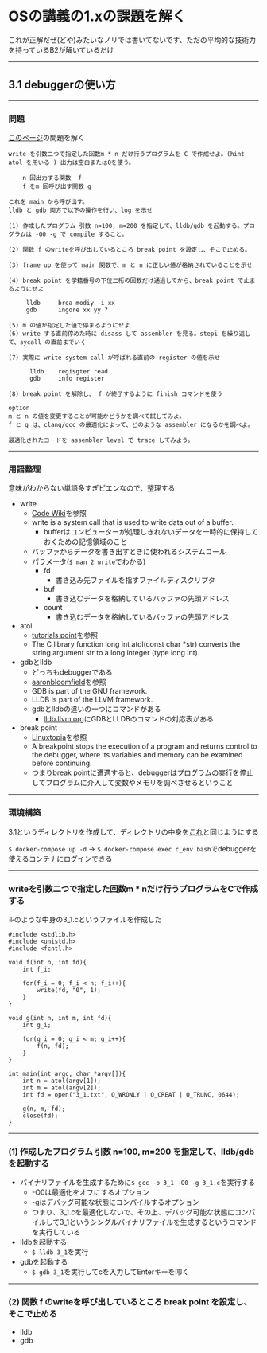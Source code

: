 # OSの講義の1.xの課題を解く

これが正解だぜ(どや)みたいなノリでは書いてないです、ただの平均的な技術力を持っているB2が解いているだけ

---

## 3.1 debuggerの使い方

---

### 問題

[このページ](https://ie.u-ryukyu.ac.jp/~kono/lecture/os/ex/problem/209.html)の問題を解く

```
write を引数二つで指定した回数m * n だけ行うプログラムを C で作成せよ。(hint atol を用いる ) 出力は空白または0を使う。

    n 回出力する関数  f
    f をm 回呼び出す関数 g

これを main から呼び出す。
lldb と gdb 両方で以下の操作を行い、log を示せ

(1) 作成したプログラム 引数 n=100, m=200 を指定して、lldb/gdb を起動する。プログラムは -O0 -g で compile すること。

(2) 関数 f のwriteを呼び出しているところ break point を設定し、そこで止める。

(3) frame up を使って main 関数で、m と n に正しい値が格納されていることを示せ

(4) break point を学籍番号の下位二桁の回数だけ通過してから、break point で止まるようにせよ

     lldb     brea modiy -i xx
     gdb      ingore xx yy ?

(5) m の値が指定した値で停まるようにせよ
(6) write する直前停めた時に disass して assembler を見る。stepi を繰り返して、sycall の直前までいく

(7) 実際に write system call が呼ばれる直前の register の値を示せ

      lldb    regisgter read
      gdb     info register

(8) break point を解除し、 f が終了するように finish コマンドを使う

option
m と n の値を変更することが可能かどうかを調べて試してみよ。
f と g は、clang/gcc の最適化によって、どのような assembler になるかを調べよ。

最適化されたコードを assembler level で trace してみよう。
```

---

### 用語整理

意味がわからない単語多すぎピエンなので、整理する

- write
  - [Code Wiki](http://codewiki.wikidot.com/c:system-calls:write)を参照
  - write is a system call that is used to write data out of a buffer.
    - bufferはコンピューターが処理しきれないデータを一時的に保持しておくための記憶領域のこと
  - バッファからデータを書き出すときに使われるシステムコール
  - パラメータ\(`$ man 2 write`でわかる\)
    - fd
      - 書き込み先ファイルを指すファイルディスクリプタ
    - buf
      - 書き込むデータを格納しているバッファの先頭アドレス
    - count
      - 書き込むデータを格納しているバッファの先頭アドレス
- atol
  - [tutorials point](https://www.tutorialspoint.com/c_standard_library/c_function_atol.htm)を参照
  - The C library function long int atol(const char \*str) converts the string argument str to a long integer (type long int).
- gdbとlldb
  - どっちもdebuggerである
  - [aaronbloomfield](https://aaronbloomfield.github.io/pdr/docs/gdb_vs_lldb.html)を参照
  - GDB is part of the GNU framework.
  - LLDB is part of the LLVM framework.
  - gdbとlldbの違いの一つにコマンドがある
    - [lldb.llvm.org](https://lldb.llvm.org/use/map.html)にGDBとLLDBのコマンドの対応表がある
- break point
  - [Linuxtopia](https://www.linuxtopia.org/online_books/an_introduction_to_gcc/gccintro_40.html#:~:text=A%20breakpoint%20stops%20the%20execution,locations%20with%20the%20break%20command.)を参照
  - A breakpoint stops the execution of a program and returns control to the debugger, where its variables and memory can be examined before continuing.
  - つまりbreak pointに遭遇すると、debuggerはプログラムの実行を停止してプログラムに介入して変数やメモリを調べさせるということ

---

### 環境構築

3.1というディレクトリを作成して、ディレクトリの中身を[これ](https://github.com/e205723/uryukyu-lecture-OS/tree/main/3.x/3.1)と同じようにする

`$ docker-compose up -d` -> `$ docker-compose exec c_env bash`でdebuggerを使えるコンテナにログインできる

---

### writeを引数二つで指定した回数m * nだけ行うプログラムをCで作成する

↓のような中身の3_1.cというファイルを作成した

```
#include <stdlib.h>
#include <unistd.h>
#include <fcntl.h>

void f(int n, int fd){
    int f_i;

    for(f_i = 0; f_i < n; f_i++){
        write(fd, "0", 1);
    }
}

void g(int n, int m, int fd){
    int g_i;

    for(g_i = 0; g_i < m; g_i++){
        f(n, fd);
    }
}
 
int main(int argc, char *argv[]){
    int n = atol(argv[1]);
    int m = atol(argv[2]);
    int fd = open("3_1.txt", O_WRONLY | O_CREAT | O_TRUNC, 0644);

    g(n, m, fd);
    close(fd);   
}
```

---

### \(1\) 作成したプログラム 引数 n=100, m=200 を指定して、lldb/gdb を起動する

- バイナリファイルを生成するために`$ gcc -o 3_1 -O0 -g 3_1.c`を実行する
  - \-O0は最適化をオフにするオプション
  - \-gはデバッグ可能な状態にコンパイルするオプション
  - つまり、3_1.cを最適化しないで、その上、デバッグ可能な状態にコンパイルして3_1というシングルバイナリファイルを生成するというコマンドを実行している
- lldbを起動する
  - `$ lldb 3_1`を実行
- gdbを起動する
  - `$ gdb 3_1`を実行してcを入力してEnterキーを叩く

---

### \(2\) 関数 f のwriteを呼び出しているところ break point を設定し、そこで止める

- lldb
- gdb
